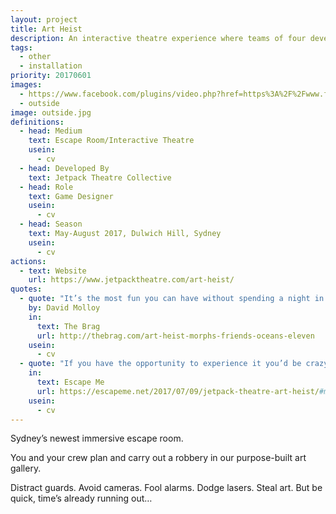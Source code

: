 ```yaml
---
layout: project
title: Art Heist
description: An interactive theatre experience where teams of four develop and execute a plan to steal a painting from an art gallery
tags:
  - other
  - installation
priority: 20170601
images:
  - https://www.facebook.com/plugins/video.php?href=https%3A%2F%2Fwww.facebook.com%2FJetpackTheatre%2Fvideos%2F1038102896289787%2F&show_text=0
  - outside
image: outside.jpg
definitions:
  - head: Medium
    text: Escape Room/Interactive Theatre
    usein:
      - cv
  - head: Developed By
    text: Jetpack Theatre Collective
  - head: Role
    text: Game Designer
    usein:
      - cv
  - head: Season
    text: May-August 2017, Dulwich Hill, Sydney
    usein:
      - cv
actions:
  - text: Website
    url: https://www.jetpacktheatre.com/art-heist/
quotes:
  - quote: "It’s the most fun you can have without spending a night in jail."
    by: David Molloy
    in:
      text: The Brag
      url: http://thebrag.com/art-heist-morphs-friends-oceans-eleven
    usein:
      - cv
  - quote: "If you have the opportunity to experience it you’d be crazy not to."
    in:
      text: Escape Me
      url: https://escapeme.net/2017/07/09/jetpack-theatre-art-heist/#more-276
    usein:
      - cv
---
```

Sydney’s newest immersive escape room.

You and your crew plan and carry out a robbery in our purpose-built art gallery.

Distract guards. Avoid cameras. Fool alarms. Dodge lasers. Steal art.
But be quick, time’s already running out…

